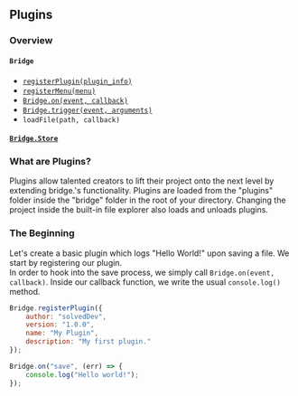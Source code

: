 ## Plugins

### Overview
#### ```Bridge```
- [```registerPlugin(plugin_info)```](https://github.com/solvedDev/bridge./blob/master/plugins/bridge/registerPlugin.md)
- [```registerMenu(menu)```](https://github.com/solvedDev/bridge./blob/master/plugins/bridge/registerMenu.md)
- [```Bridge.on(event, callback)```](https://github.com/solvedDev/bridge./blob/master/plugins/bridge/on.md)
- [```Bridge.trigger(event, arguments)```](https://github.com/solvedDev/bridge./blob/master/plugins/bridge/trigger.md)
- ```loadFile(path, callback)```

#### [```Bridge.Store```](https://github.com/solvedDev/bridge./blob/master/plugins/bridge/Store.md)

### What are Plugins?
Plugins allow talented creators to lift their project onto the next level by extending bridge.'s functionality. 
Plugins are loaded from the "plugins" folder inside the "bridge" folder in the root of your directory. Changing the project inside the
built-in file explorer also loads and unloads plugins.

### The Beginning
Let's create a basic plugin which logs "Hello World!" upon saving a file. We start by registering our plugin.  
In order to hook into the save process, we simply call ```Bridge.on(event, callback)```.
Inside our callback function, we write the usual ```console.log()``` method.
```javascript
Bridge.registerPlugin({
    author: "solvedDev",
    version: "1.0.0",
    name: "My Plugin",
    description: "My first plugin."
});

Bridge.on("save", (err) => {
    console.log("Hello world!");
});
```
